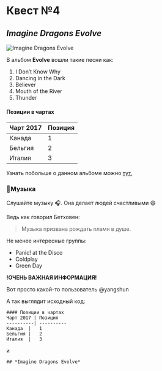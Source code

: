 
# Квест №4

## *Imagine Dragons Evolve*

![Imagine Dragons Evolve](https://i2.wp.com/atwoodmagazine.com/wp-content/uploads/2017/06/Evolve-Imagine-Dragons-album-art.jpg?resize=1050%2C700)

В альбом **Evolve** вошли такие песни как:
1. I Don’t Know Why
2. Dancing in the Dark
3. Believer
4. Mouth of the River
5. Thunder

#### Позиции в чартах
Чарт 2017 | Позиция
----------| ----------
Канада  |   1
Бельгия |   2
Италия  |   3

Узнать побольше о данном альбоме можно [тут.](https://ru.wikipedia.org/wiki/Evolve_(альбом_Imagine_Dragons))

### :guitar:Музыка
Слушайте музыку :headphones:. Она делает людей счастливыми :smile:

Ведь как говорил Бетховен:
>Музыка призвана рождать пламя в душе.

Не менее интересные группы:
* Panic! at the Disco
* Coldplay
* Green Day

**!ОЧЕНЬ ВАЖНАЯ ИНФОРМАЦИЯ!**

Вот просто какой-то пользователь @yangshun

А так выглядит исходный код:

``` 
#### Позиции в чартах
Чарт 2017 | Позиция
----------| ----------
Канада  |   1
Бельгия |   2
Италия  |   3
```
и

`## *Imagine Dragons Evolve*`
